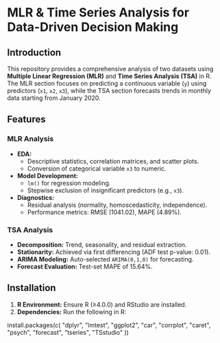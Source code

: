 # MLR & Time Series Analysis for Data-Driven Decision Making

## Introduction  
This repository provides a comprehensive analysis of two datasets using **Multiple Linear Regression (MLR)** and **Time Series Analysis (TSA)** in R. The MLR section focuses on predicting a continuous variable (`y`) using predictors (`x1`, `x2`, `x3`), while the TSA section forecasts trends in monthly data starting from January 2020.  

## Features  
### **MLR Analysis**  
- **EDA:**  
  - Descriptive statistics, correlation matrices, and scatter plots.  
  - Conversion of categorical variable `x3` to numeric.   
- **Model Development:**  
  - `lm()` for regression modeling.  
  - Stepwise exclusion of insignificant predictors (e.g., `x3`).  
- **Diagnostics:**  
  - Residual analysis (normality, homoscedasticity, independence).  
  - Performance metrics: RMSE (1041.02), MAPE (4.89%).  

### **TSA Analysis**  
- **Decomposition:** Trend, seasonality, and residual extraction.  
- **Stationarity:** Achieved via first differencing (ADF test p-value: 0.01).  
- **ARIMA Modeling:** Auto-selected `ARIMA(0,1,0)` for forecasting.  
- **Forecast Evaluation:** Test-set MAPE of 15.64%.  

## Installation  
1. **R Environment:** Ensure R (≥4.0.0) and RStudio are installed.  
2. **Dependencies:** Run the following in R:  

install.packages(c(
  "dplyr", "lmtest", "ggplot2", "car", 
  "corrplot", "caret", "psych", 
  "forecast", "tseries", "TSstudio"
))
